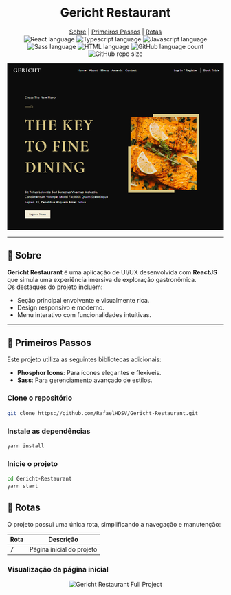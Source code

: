 <div align="center">
  <h1>Gericht Restaurant</h1>
</div>

<div align="center">
  <a href="#about">Sobre</a> |
  <a href="#started">Primeiros Passos</a> |
  <a href="#routes">Rotas</a>
</div>

<div align="center">
  <img alt="React language" src="https://img.shields.io/badge/React-005CFE?style=for-the-badge&logo=react" />
  <img alt="Typescript language" src="https://img.shields.io/badge/TypeScript-007ACC?style=for-the-badge&logo=typescript&logoColor=white" />
  <img alt="Javascript language" src="https://img.shields.io/badge/Javascript-000?style=for-the-badge&logo=javascript" />
  <img alt="Sass language" src="https://img.shields.io/badge/Sass-CC6699?style=for-the-badge&logo=sass&logoColor=white" />
  <img alt="HTML language" src="https://img.shields.io/badge/HTML5-E34F26?style=for-the-badge&logo=html5&logoColor=white" />
  <img alt="GitHub language count" src="https://img.shields.io/github/languages/count/RafaelHDSV/Gericht-Restaurant?style=for-the-badge" />
  <img alt="GitHub repo size" src="https://img.shields.io/github/repo-size/RafaelHDSV/Gericht-Restaurant?style=for-the-badge" />
</div>

<p align="center">
  <img src="./public/assets/header.png" alt="Gericht Restaurant Header">
</p>

---

## 📌 Sobre <a id="about"></a>

**Gericht Restaurant** é uma aplicação de UI/UX desenvolvida com **ReactJS** que simula uma experiência imersiva de exploração gastronômica.  
Os destaques do projeto incluem:  
- Seção principal envolvente e visualmente rica.  
- Design responsivo e moderno.  
- Menu interativo com funcionalidades intuitivas.  

---

## 🚀 Primeiros Passos <a id="started"></a>

Este projeto utiliza as seguintes bibliotecas adicionais:  
- **Phosphor Icons**: Para ícones elegantes e flexíveis.  
- **Sass**: Para gerenciamento avançado de estilos.

### Clone o repositório

```bash
git clone https://github.com/RafaelHDSV/Gericht-Restaurant.git
```

### Instale as dependências
```bash
yarn install
```

### Inicie o projeto
```bash
cd Gericht-Restaurant
yarn start
```

## 📍 Rotas <a id="routes"></a>
O projeto possui uma única rota, simplificando a navegação e manutenção:

| Rota | Descrição
| ---|---
| <kbd>/</kbd> |	Página inicial do projeto

### Visualização da página inicial

<p align="center"> <img src="./public/assets/full-project.png" alt="Gericht Restaurant Full Project"> </p>
